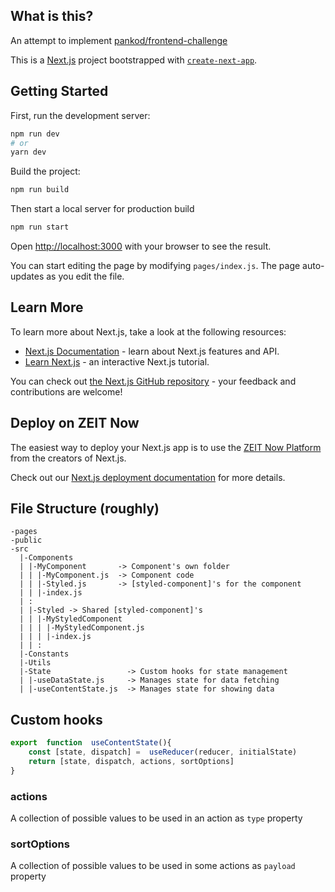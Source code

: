 ## What is this?

An attempt to implement [pankod/frontend-challenge](https://github.com/pankod/frontend-challenge)

This is a [Next.js](https://nextjs.org/) project bootstrapped with [`create-next-app`](https://github.com/zeit/next.js/tree/canary/packages/create-next-app).

## Getting Started

First, run the development server:

```bash
npm run dev
# or
yarn dev
```

Build the project:

```bash
npm run build
```

Then start a local server for production build

```bash
npm run start
```

Open [http://localhost:3000](http://localhost:3000) with your browser to see the result.

You can start editing the page by modifying `pages/index.js`. The page auto-updates as you edit the file.

## Learn More

To learn more about Next.js, take a look at the following resources:

- [Next.js Documentation](https://nextjs.org/docs) - learn about Next.js features and API.
- [Learn Next.js](https://nextjs.org/learn) - an interactive Next.js tutorial.

You can check out [the Next.js GitHub repository](https://github.com/zeit/next.js/) - your feedback and contributions are welcome!

## Deploy on ZEIT Now

The easiest way to deploy your Next.js app is to use the [ZEIT Now Platform](https://zeit.co/) from the creators of Next.js.

Check out our [Next.js deployment documentation](https://nextjs.org/docs/deployment) for more details.

## File Structure (roughly)
```
-pages
-public
-src
  |-Components
  | |-MyComponent       -> Component's own folder
  | | |-MyComponent.js  -> Component code
  | | |-Styled.js       -> [styled-component]'s for the component
  | | |-index.js
  | :
  | |-Styled -> Shared [styled-component]'s
  | | |-MyStyledComponent
  | | | |-MyStyledComponent.js
  | | | |-index.js
  | | :
  |-Constants
  |-Utils
  |-State                 -> Custom hooks for state management
  | |-useDataState.js     -> Manages state for data fetching
  | |-useContentState.js  -> Manages state for showing data
```

## Custom hooks

```javascript
export  function  useContentState(){
	const [state, dispatch] =  useReducer(reducer, initialState)
	return [state, dispatch, actions, sortOptions]
}
```

### actions
A collection of possible values to be used in an action as `type` property
### sortOptions
A collection of possible values to be used in some actions as `payload` property